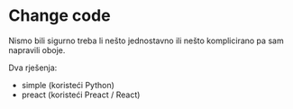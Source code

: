 # Change code

Nismo bili sigurno treba li nešto jednostavno ili nešto komplicirano pa sam napravili oboje.

Dva rješenja:

- simple (koristeći Python)
- preact (koristeći Preact / React)